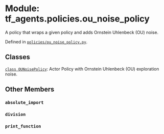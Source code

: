 <div itemscope itemtype="http://developers.google.com/ReferenceObject">
<meta itemprop="name" content="tf_agents.policies.ou_noise_policy" />
<meta itemprop="path" content="Stable" />
<meta itemprop="property" content="absolute_import"/>
<meta itemprop="property" content="division"/>
<meta itemprop="property" content="print_function"/>
</div>

# Module: tf_agents.policies.ou_noise_policy

A policy that wraps a given policy and adds Ornstein Uhlenbeck (OU) noise.



Defined in [`policies/ou_noise_policy.py`](https://github.com/tensorflow/agents/tree/master/tf_agents/policies/ou_noise_policy.py).

<!-- Placeholder for "Used in" -->


## Classes

[`class OUNoisePolicy`](../../tf_agents/policies/ou_noise_policy/OUNoisePolicy.md): Actor Policy with Ornstein Uhlenbeck (OU) exploration noise.

## Other Members

<h3 id="absolute_import"><code>absolute_import</code></h3>

<h3 id="division"><code>division</code></h3>

<h3 id="print_function"><code>print_function</code></h3>

